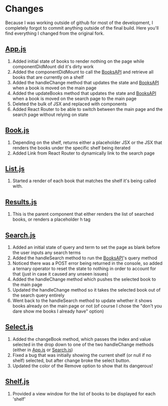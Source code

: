 # Changes

Because I was working outside of github for most of the development, I completely forgot to commit anything outside of the final build. Here you'll find everything I changed from the original fork.

## [App.js](/blob/master/src/App.js)

1. Added initial state of books to render nothing on the page while componentDidMount did it's dirty work
2. Added the componentDidMount to call the [BooksAPI](BooksAPI.js) and retrieve all books that are currently on a shelf
3. Added the handleChange method that updates the state and [BooksAPI](BooksAPI.js) when a book is moved on the main page
4. Added the updateBooks method that updates the state and [BooksAPI](BooksAPI.js) when a book is moved on the search page to the main page
5. Deleted the bulk of JSX and replaced with components
6. Added React Router to be able to switch between the main page and the search page without relying on state

## [Book.js](Book.js)

1. Depending on the shelf, returns either a placeholder JSX or the JSX that renders the books under the specific shelf being iterated
2. Added Link from React Router to dynamically link to the search page

## [List.js](List.js)

1. Started a render of each book that matches the shelf it's being called with.

## [Results.js](Results.js)

1. This is the parent component that either renders the list of searched books, or renders a placeholder h tag

## [Search.js](Search.js)

1. Added an initial state of query and term to set the page as blank before the user inputs any search terms
2. Added the handleSearch method to run the [BooksAPI](BooksAPI.js)'s query method
3. Noticed there was a POST error being returned in the console, so added a ternary operator to reset the state to nothing in order to account for that (just in case it caused any unseen issues)
4. Added the handleChange method which pushes the selected book to the main page
5. Updated the handleChange method so it takes the selected book out of the search query entirely
6. Went back to the handleSearch method to update whether it shows books already on the main page or not (of course I chose the "don't you dare show me books I already have" option)

## [Select.js](Select.js)

1. Added the changeBook method, which passes the index and value selected in the drop down to one of the two handleChange methods (either in [App.js](App.js) or [Search.js](Search.js))
2. Fixed a bug that was initially showing the current shelf (or null if no shelf) selected, but after change broke the select button.
3. Updated the color of the Remove option to show that its dangerous!

## [Shelf.js](Shelf.js)

1. Provided a view window for the list of books to be displayed for each 'shelf'
